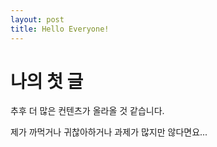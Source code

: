 ```yaml
---
layout: post
title: Hello Everyone!
---
```


# 나의 첫 글



추후 더 많은 컨텐츠가 올라올 것 같습니다.

제가 까먹거나 귀찮아하거나 과제가 많지만 않다면요...
